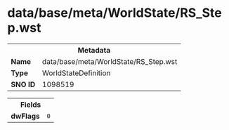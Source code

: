 <h1>data/base/meta/WorldState/RS_Step.wst</h1><table><tr><th colspan="100%">Metadata</th></tr><tr><td><b>Name</b></td><td>data/base/meta/WorldState/RS_Step.wst</td></tr><tr><td><b>Type</b></td><td>WorldStateDefinition</td></tr><tr><td><b>SNO ID</b></td><td>1098519</td></tr></table>

<table><tr><th colspan="100%">Fields</th></tr><tr><td><b>dwFlags</b></td><td><code>0</code></td></tr></table>

